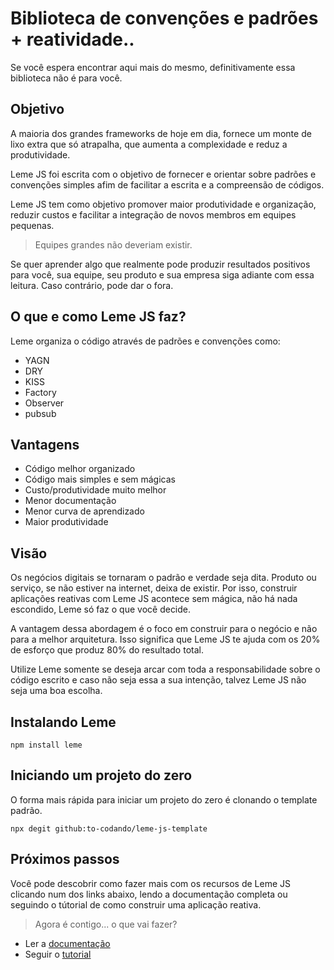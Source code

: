 # Biblioteca de convenções e padrões + reatividade..

Se você espera encontrar aqui mais do mesmo, definitivamente essa biblioteca não é para você.

## Objetivo

A maioria dos grandes frameworks de hoje em dia, fornece um monte de lixo extra que só atrapalha,  que aumenta a 
complexidade e reduz a produtividade.

Leme JS foi escrita com o objetivo de fornecer e orientar sobre padrões e convenções simples afim
de facilitar a escrita e a compreensão de códigos.

Leme JS tem como objetivo promover maior produtividade e organização, reduzir custos e facilitar a
integração de novos membros em equipes pequenas. 

> Equipes grandes não deveriam existir.

Se quer aprender algo que realmente pode produzir resultados positivos para você, sua equipe, seu produto e
sua empresa siga adiante com essa leitura. Caso contrário, pode dar o fora.

## O que e como Leme JS faz?

Leme organiza o código através de padrões e convenções como:

- YAGN
- DRY
- KISS
- Factory
- Observer
- pubsub

## Vantagens

- Código melhor organizado
- Código mais simples e sem mágicas
- Custo/produtividade muito melhor
- Menor documentação
- Menor curva de aprendizado
- Maior produtividade

## Visão

Os negócios digitais se tornaram o padrão e verdade seja dita. Produto ou serviço, se não estiver na internet, deixa de existir. Por isso, construir aplicações reativas com Leme JS acontece sem mágica, não há nada escondido, Leme só faz o que você decide. 

A vantagem dessa abordagem é o foco em construir para o negócio e não para a melhor arquitetura. Isso significa que Leme JS te ajuda com
os 20% de esforço que produz 80% do resultado total.

Utilize Leme somente se deseja arcar com toda a responsabilidade sobre o código escrito e caso não seja essa a sua intenção, talvez Leme JS não seja uma boa escolha.

## Instalando Leme

```
npm install leme
```
## Iniciando um projeto do zero

O forma mais rápida para iniciar um projeto do zero é clonando o template padrão.

```
npx degit github:to-codando/leme-js-template
```

## Próximos passos

Você pode descobrir como fazer mais  com os recursos de Leme JS clicando num dos links abaixo, lendo a documentação completa ou seguindo o tútorial de como construir uma aplicação reativa.

> Agora é contigo... o que vai fazer?

- Ler a [documentação](/resources/?id=a-documenta%c3%a7%c3%a3o)
- Seguir o [tutorial](/tutorial/)

